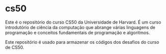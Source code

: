 # cs50
Este é o repositório do curso CS50 da Universidade de Harvard.
É um curso introdutório de ciência da computação que abrange várias linguagens de programação e conceitos fundamentais de programação e algoritmos.

Este repositório é usado para armazenar os códigos dos desafios do curso de CS50.
